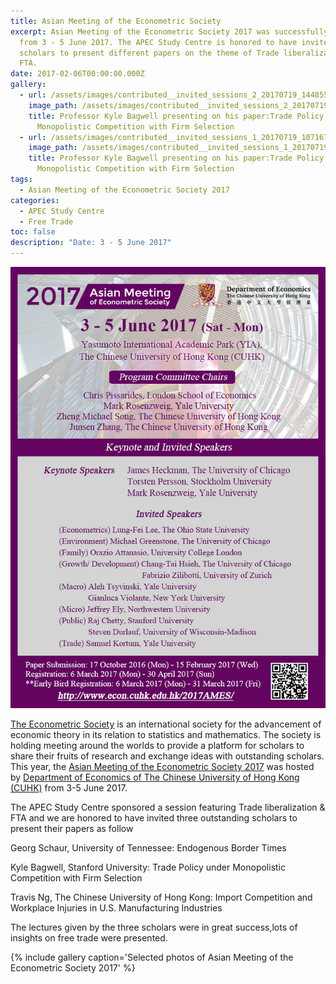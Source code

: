 ```yaml
---
title: Asian Meeting of the Econometric Society
excerpt: Asian Meeting of the Econometric Society 2017 was successfully held
  from 3 - 5 June 2017. The APEC Study Centre is honored to have invite three
  scholars to present different papers on the theme of Trade liberalization &
  FTA.
date: 2017-02-06T00:00:00.000Z
gallery:
  - url: /assets/images/contributed__invited_sessions_2_20170719_1448558318.jpg
    image_path: /assets/images/contributed__invited_sessions_2_20170719_1448558318.jpg
    title: Professor Kyle Bagwell presenting on his paper:Trade Policy under
      Monopolistic Competition with Firm Selection
  - url: /assets/images/contributed__invited_sessions_1_20170719_1071676215.jpg
    image_path: /assets/images/contributed__invited_sessions_1_20170719_1071676215.jpg
    title: Professor Kyle Bagwell presenting on his paper:Trade Policy under
      Monopolistic Competition with Firm Selection
tags:
  - Asian Meeting of the Econometric Society 2017
categories:
  - APEC Study Centre
  - Free Trade
toc: false
description: "Date: 3 - 5 June 2017"
---
```


![2017_Asian_Meeting](/assets/old_images/2017_Asian_Meeting_of_the_Econometric_Society_Aug_2016-3.jpg)

[The Econometric Society](https://www.econometricsociety.org/) is an international society for the advancement of economic theory in its relation to statistics and mathematics. The society is holding meeting around the worlds to provide a platform for scholars to share their fruits of research and exchange ideas with outstanding scholars. This year, the [Asian Meeting of the Econometric Society 2017](http://www.econ.cuhk.edu.hk/2017AMES/) was hosted by [Department of Economics of The Chinese University of Hong Kong (CUHK)](http://www.econ.cuhk.edu.hk/econ/en-gb/) from 3-5 June 2017.

The APEC Study Centre sponsored a session featuring Trade liberalization & FTA and we are honored to have invited three outstanding scholars to present their papers as follow

Georg Schaur, University of Tennessee: Endogenous Border Times

Kyle Bagwell, Stanford University: Trade Policy under Monopolistic Competition with Firm Selection

Travis Ng, The Chinese University of Hong Kong: Import Competition and Workplace Injuries in U.S. Manufacturing Industries

The lectures given by the three scholars were in great success,lots of insights on free trade were presented.

{% include gallery caption='Selected photos of Asian Meeting of the Econometric Society 2017' %}
